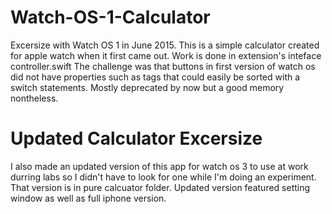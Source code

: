 # Watch-OS-1-Calculator
Excersize with Watch OS 1 in June 2015.
This is a simple calculator created for apple watch when it first came out.  Work is done in extension's inteface controller.swift
The challenge was that buttons in first version of watch os did not have properties such as tags that could easily be sorted with a switch statements.  Mostly deprecated by now but a good memory nontheless.
# Updated Calculator Excersize
I also made an updated version of this app for watch os 3 to use at work durring labs so I didn't have to look for one while I'm doing an experiment.  That version is in pure calcuator folder.  Updated version featured setting window as well as full iphone version.
